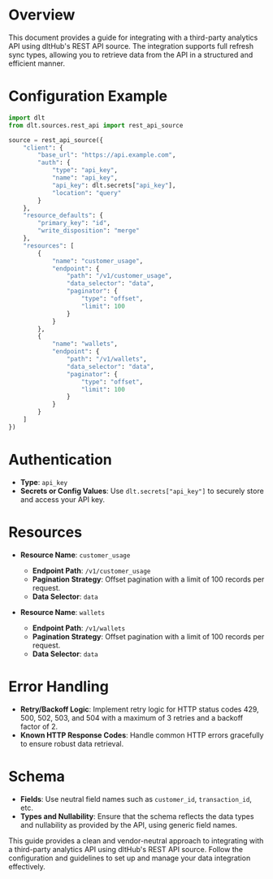 # Overview

This document provides a guide for integrating with a third-party analytics API using dltHub's REST API source. The integration supports full refresh sync types, allowing you to retrieve data from the API in a structured and efficient manner.

# Configuration Example

```python
import dlt
from dlt.sources.rest_api import rest_api_source

source = rest_api_source({
    "client": {
        "base_url": "https://api.example.com",
        "auth": {
            "type": "api_key",
            "name": "api_key",
            "api_key": dlt.secrets["api_key"],
            "location": "query"
        }
    },
    "resource_defaults": {
        "primary_key": "id",
        "write_disposition": "merge"
    },
    "resources": [
        {
            "name": "customer_usage",
            "endpoint": {
                "path": "/v1/customer_usage",
                "data_selector": "data",
                "paginator": {
                    "type": "offset",
                    "limit": 100
                }
            }
        },
        {
            "name": "wallets",
            "endpoint": {
                "path": "/v1/wallets",
                "data_selector": "data",
                "paginator": {
                    "type": "offset",
                    "limit": 100
                }
            }
        }
    ]
})
```

# Authentication

- **Type**: `api_key`
- **Secrets or Config Values**: Use `dlt.secrets["api_key"]` to securely store and access your API key.

# Resources

- **Resource Name**: `customer_usage`
  - **Endpoint Path**: `/v1/customer_usage`
  - **Pagination Strategy**: Offset pagination with a limit of 100 records per request.
  - **Data Selector**: `data`

- **Resource Name**: `wallets`
  - **Endpoint Path**: `/v1/wallets`
  - **Pagination Strategy**: Offset pagination with a limit of 100 records per request.
  - **Data Selector**: `data`

# Error Handling

- **Retry/Backoff Logic**: Implement retry logic for HTTP status codes 429, 500, 502, 503, and 504 with a maximum of 3 retries and a backoff factor of 2.
- **Known HTTP Response Codes**: Handle common HTTP errors gracefully to ensure robust data retrieval.

# Schema

- **Fields**: Use neutral field names such as `customer_id`, `transaction_id`, etc.
- **Types and Nullability**: Ensure that the schema reflects the data types and nullability as provided by the API, using generic field names.

This guide provides a clean and vendor-neutral approach to integrating with a third-party analytics API using dltHub's REST API source. Follow the configuration and guidelines to set up and manage your data integration effectively.